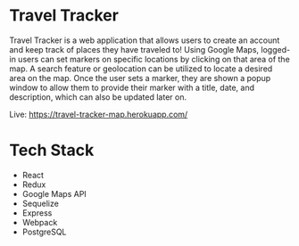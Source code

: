 # Travel Tracker

Travel Tracker is a web application that allows users to create an account and keep track of places they have traveled to! Using Google Maps, logged-in users can set markers on specific locations by clicking on that area of the map. A search feature or geolocation can be utilized to locate a desired area on the map. Once the user sets a marker, they are shown a popup window to allow them to provide their marker with a title, date, and description, which can also be updated later on. 

Live: https://travel-tracker-map.herokuapp.com/

# Tech Stack

- React
- Redux
- Google Maps API
- Sequelize
- Express
- Webpack
- PostgreSQL
